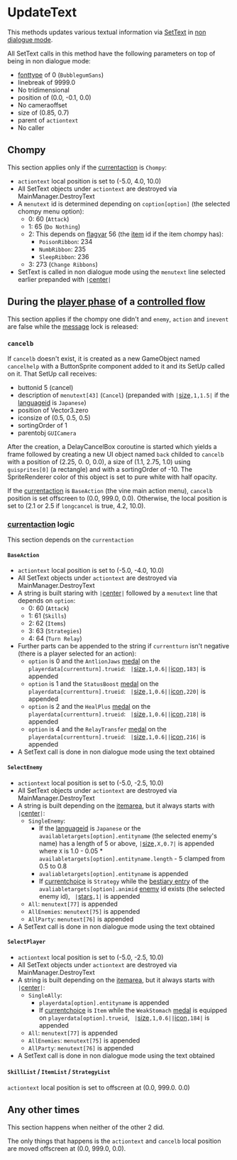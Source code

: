 # UpdateText
This methods updates various textual information via [SetText](../../SetText/SetText.md) in [non dialogue mode](../../SetText/Dialogue%20mode.md#non-dialogue-mode).

All SetText calls in this method have the following parameters on top of being in non dialogue mode:

- [fonttype](../../SetText/Notable%20states.md#fonttype) of 0 (`BubblegumSans`)
- linebreak of 9999.0
- No tridimensional
- position of (0.0, -0.1, 0.0)
- No cameraoffset
- size of (0.85, 0.7)
- parent of `actiontext`
- No caller

## Chompy
This section applies only if the [currentaction](../Player%20UI/Pick.md) is `Chompy`:

- `actiontext` local position is set to (-5.0, 4.0, 10.0)
- All SetText objects under `actiontext` are destroyed via MainManager.DestroyText
- A `menutext` id is determined depending on `coption[option]` (the selected chompy menu option):
    - 0: 60 (`Attack`)
    - 1: 65 (`Do Nothing`)
    - 2: This depends on [flagvar](../../Flags%20arrays/flagvar.md) 56 (the [item](../../Enums%20and%20IDs/Items.md) id if the item chompy has):
        - `PoisonRibbon`: 234
        - `NumbRibbon`: 235
        - `SleepRibbon`: 236
    - 3: 273 (`Change Ribbons`)
- SetText is called in non dialogue mode using the `menutext` line selected earlier prepanded with `|`[center](../../SetText/Individual%20commands/Center.md)`|`

## During the [player phase](../Battle%20flow/Main%20turn%20life%20cycle.md#player-phase) of a [controlled flow](../Battle%20flow/Update%20flows/Controlled%20flow.md)
This section applies if the chompy one didn't and `enemy`, `action` and `inevent` are false while the [message](../../SetText/Notable%20states.md#message) lock is released:

### `cancelb`
If `cancelb` doesn't exist, it is created as a new GameObject named `cancelhelp` with a ButtonSprite component added to it and its SetUp called on it. That SetUp call receives:

- buttonid 5 (cancel)
- description of `menutext[43]` (`Cancel`) (prepanded with `|`[size](../../SetText/Individual%20commands/size.md#size)`,1,1.5|` if the [languageid](../../SetText/languageid.md#languageid) is `Japanese`)
- position of Vector3.zero
- iconsize of (0.5, 0.5, 0.5)
- sortingOrder of 1 
- parentobj `GUICamera`

After the creation, a DelayCancelBox coroutine is started which yields a frame followed by creating a new UI object named `back` childed to `cancelb` with a position of (2.25, 0.
0, 0.0), a size of (1.1, 2.75, 1.0) using `guisprites[0]` (a rectangle) and with a sortingOrder of -10. The SpriteRenderer color of this object is set to pure white with half opacity.

If the [currentaction](../Player%20UI/Pick.md) is `BaseAction` (the vine main action menu), `cancelb` position is set offscreen to (0.0, 999.0, 0.0). Otherwise, the local position is set to (2.1 or 2.5 if `longcancel` is true, 4.2, 10.0).

### [currentaction](../Player%20UI/Pick.md) logic
This section depends on the `currentaction`

#### `BaseAction`

- `actiontext` local position is set to (-5.0, -4.0, 10.0)
- All SetText objects under `actiontext` are destroyed via MainManager.DestroyText
- A string is built staring with `|`[center](../../SetText/Individual%20commands/Center.md)`|` followed by a `menutext` line that depends on `option`:
    - 0: 60 (`Attack`)
    - 1: 61 (`Skills`)
    - 2: 62 (`Items`)
    - 3: 63 (`Strategies`)
    - 4: 64 (`Turn Relay`)
- Further parts can be appended to the string if `currentturn` isn't negative (there is a player selected for an action):
    - `option` is 0 and the `AntlionJaws` [medal](../../Enums%20and%20IDs/Medal.md) on the `playerdata[currentturn].trueid`: ` |`[size](../../SetText/Individual%20commands/size.md)`,1,0.6||`[icon](../../SetText/Individual%20commands/Icon.md)`,183|` is appended
    - `option` is 1 and the `StatusBoost` [medal](../../Enums%20and%20IDs/Medal.md) on the `playerdata[currentturn].trueid`: ` |`[size](../../SetText/Individual%20commands/size.md)`,1,0.6||`[icon](../../SetText/Individual%20commands/Icon.md)`,220|` is appended
    - `option` is 2 and the `HealPlus` [medal](../../Enums%20and%20IDs/Medal.md) on the `playerdata[currentturn].trueid`: ` |`[size](../../SetText/Individual%20commands/size.md)`,1,0.6||`[icon](../../SetText/Individual%20commands/Icon.md)`,218|` is appended
    - `option` is 4 and the `RelayTransfer` [medal](../../Enums%20and%20IDs/Medal.md) on the `playerdata[currentturn].trueid`: ` |`[size](../../SetText/Individual%20commands/size.md)`,1,0.6||`[icon](../../SetText/Individual%20commands/Icon.md)`,216|` is appended
- A SetText call is done in non dialogue mode using the text obtained

#### `SelectEnemy` 

- `actiontext` local position is set to (-5.0, -2.5, 10.0)
- All SetText objects under `actiontext` are destroyed via MainManager.DestroyText
- A string is built depending on the [itemarea](../AttackArea.md), but it always starts with `|`[center](../../SetText/Individual%20commands/Center.md)`|`:
    - `SingleEnemy`:
        - If the [languageid](../../SetText/languageid.md#languageid) is `Japanese` or the `availabletargets[option].entityname` (the selected enemy's name) has a length of 5 or above, `|`[size](../../SetText/Individual%20commands/size.md)`,X,0.7|` is appended where `X` is 1.0 - 0.05 * `availabletargets[option].entityname.length` - 5 clamped from 0.5 to 0.8
        - `avaliabletargets[option].entityname` is appended
        - If [currentchoice](../Player%20UI/Actions.md) is `Strategy` while the [bestiary entry](../../Enums%20and%20IDs/librarystuff/Bestiary%20entry.md) of the `avaliabletargets[option].animid` [enemy](../../Enums%20and%20IDs/Enemies.md) id exists (the selected enemy id), ` |`[stars](../../SetText/Individual%20commands/Stars.md)`,1|` is appended
    - `All`: `menutext[77]` is appended
    - `AllEnemies`: `menutext[75]` is appended
    - `AllParty`: `menutext[76]` is appended
- A SetText call is done in non dialogue mode using the text obtained

#### `SelectPlayer`

- `actiontext` local position is set to (-5.0, -2.5, 10.0)
- All SetText objects under `actiontext` are destroyed via MainManager.DestroyText
- A string is built depending on the [itemarea](../AttackArea.md), but it always starts with `|`[center](../../SetText/Individual%20commands/Center.md)`|`:
    - `SingleAlly`:
        - `playerdata[option].entityname` is appended
        - If [currentchoice](../Player%20UI/Actions.md) is `Item` while the `WeakStomach` [medal](../../Enums%20and%20IDs/Medal.md) is equipped on `playerdata[option].trueid`, ` |`[size](../../SetText/Individual%20commands/size.md)`,1,0.6||`[icon](../../SetText/Individual%20commands/Icon.md)`,184|` is appended
    - `All`: `menutext[77]` is appended
    - `AllEnemies`: `menutext[75]` is appended
    - `AllParty`: `menutext[76]` is appended
- A SetText call is done in non dialogue mode using the text obtained

#### `SkillList` / `ItemList` / `StrategyList`
`actiontext` local position is set to offscreen at (0.0, 999.0. 0.0)

## Any other times
This section happens when neither of the other 2 did.

The only things that happens is the `actiontext` and `cancelb` local position are moved offscreen at (0.0, 999.0, 0.0).
